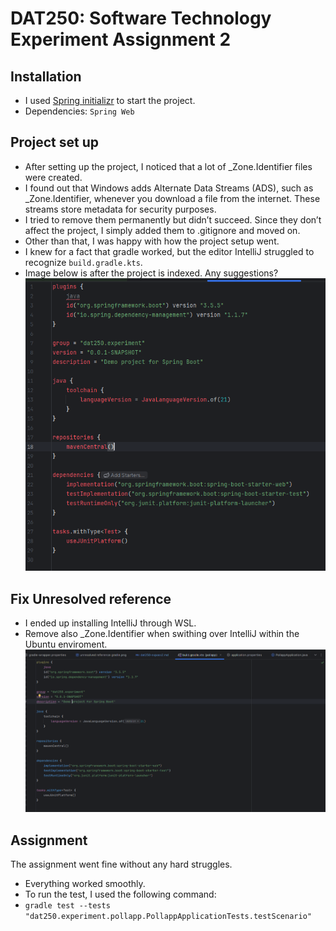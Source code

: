 # DAT250: Software Technology Experiment Assignment 2

## Installation
- I used [Spring initializr](https://start.spring.io/) to start the project.
- Dependencies: ``Spring Web``

## Project set up
- After setting up the project, I noticed that a lot of _Zone.Identifier files were created.
- I found out that Windows adds Alternate Data Streams (ADS), such as _Zone.Identifier, whenever you download a file from the internet. These streams store metadata for security purposes.
- I tried to remove them permanently but didn’t succeed. Since they don’t affect the project, I simply added them to .gitignore and moved on. 
- Other than that, I was happy with how the project setup went.
- I knew for a fact that gradle worked, but the editor IntelliJ struggled to recognize `build.gradle.kts`. 
- Image below is after the project is indexed. Any suggestions? 
![unresolved-reference-gradle-kotlin.png](images/unresolved-reference-gradle-kotlin.png)

## Fix Unresolved reference
- I ended up installing IntelliJ through WSL. 
- Remove also _Zone.Identifier when swithing over IntelliJ within the Ubuntu enviroment. 
![resolved-reference-gradle-wsl.png](images/resolved-reference-gradle-kotlin.png)
  
## Assignment
The assignment went fine without any  hard struggles.
- Everything worked smoothly.
- To run the test, I used the following command:
- ``gradle test --tests "dat250.experiment.pollapp.PollappApplicationTests.testScenario"``
